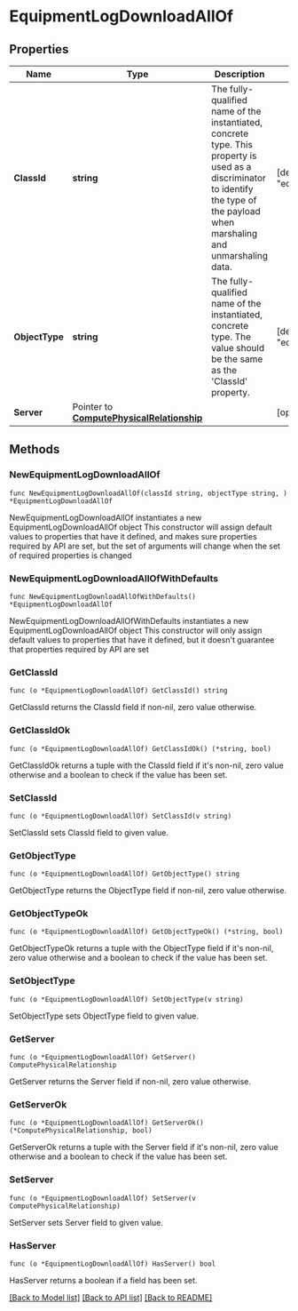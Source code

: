 # EquipmentLogDownloadAllOf

## Properties

Name | Type | Description | Notes
------------ | ------------- | ------------- | -------------
**ClassId** | **string** | The fully-qualified name of the instantiated, concrete type. This property is used as a discriminator to identify the type of the payload when marshaling and unmarshaling data. | [default to "equipment.LogDownload"]
**ObjectType** | **string** | The fully-qualified name of the instantiated, concrete type. The value should be the same as the &#39;ClassId&#39; property. | [default to "equipment.LogDownload"]
**Server** | Pointer to [**ComputePhysicalRelationship**](ComputePhysicalRelationship.md) |  | [optional] 

## Methods

### NewEquipmentLogDownloadAllOf

`func NewEquipmentLogDownloadAllOf(classId string, objectType string, ) *EquipmentLogDownloadAllOf`

NewEquipmentLogDownloadAllOf instantiates a new EquipmentLogDownloadAllOf object
This constructor will assign default values to properties that have it defined,
and makes sure properties required by API are set, but the set of arguments
will change when the set of required properties is changed

### NewEquipmentLogDownloadAllOfWithDefaults

`func NewEquipmentLogDownloadAllOfWithDefaults() *EquipmentLogDownloadAllOf`

NewEquipmentLogDownloadAllOfWithDefaults instantiates a new EquipmentLogDownloadAllOf object
This constructor will only assign default values to properties that have it defined,
but it doesn't guarantee that properties required by API are set

### GetClassId

`func (o *EquipmentLogDownloadAllOf) GetClassId() string`

GetClassId returns the ClassId field if non-nil, zero value otherwise.

### GetClassIdOk

`func (o *EquipmentLogDownloadAllOf) GetClassIdOk() (*string, bool)`

GetClassIdOk returns a tuple with the ClassId field if it's non-nil, zero value otherwise
and a boolean to check if the value has been set.

### SetClassId

`func (o *EquipmentLogDownloadAllOf) SetClassId(v string)`

SetClassId sets ClassId field to given value.


### GetObjectType

`func (o *EquipmentLogDownloadAllOf) GetObjectType() string`

GetObjectType returns the ObjectType field if non-nil, zero value otherwise.

### GetObjectTypeOk

`func (o *EquipmentLogDownloadAllOf) GetObjectTypeOk() (*string, bool)`

GetObjectTypeOk returns a tuple with the ObjectType field if it's non-nil, zero value otherwise
and a boolean to check if the value has been set.

### SetObjectType

`func (o *EquipmentLogDownloadAllOf) SetObjectType(v string)`

SetObjectType sets ObjectType field to given value.


### GetServer

`func (o *EquipmentLogDownloadAllOf) GetServer() ComputePhysicalRelationship`

GetServer returns the Server field if non-nil, zero value otherwise.

### GetServerOk

`func (o *EquipmentLogDownloadAllOf) GetServerOk() (*ComputePhysicalRelationship, bool)`

GetServerOk returns a tuple with the Server field if it's non-nil, zero value otherwise
and a boolean to check if the value has been set.

### SetServer

`func (o *EquipmentLogDownloadAllOf) SetServer(v ComputePhysicalRelationship)`

SetServer sets Server field to given value.

### HasServer

`func (o *EquipmentLogDownloadAllOf) HasServer() bool`

HasServer returns a boolean if a field has been set.


[[Back to Model list]](../README.md#documentation-for-models) [[Back to API list]](../README.md#documentation-for-api-endpoints) [[Back to README]](../README.md)


